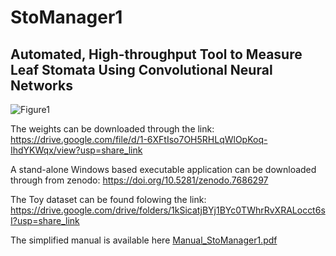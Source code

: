 # StoManager1
## Automated, High-throughput Tool to Measure Leaf Stomata Using Convolutional Neural Networks

![Figure1](https://user-images.githubusercontent.com/98176596/221718649-15d1d731-b5e6-4ec0-ae9e-b1a20cce479d.png)


The weights can be downloaded through the link: https://drive.google.com/file/d/1-6XFtIso7OH5RHLqWlOpKoq-IhdYKWqx/view?usp=share_link

A stand-alone Windows based executable application can be downloaded through from zenodo: https://doi.org/10.5281/zenodo.7686297

The Toy dataset can be found folowing the link: https://drive.google.com/drive/folders/1kSicatjBYj1BYc0TWhrRvXRALocct6sI?usp=share_link

The simplified manual is available here [Manual_StoManager1.pdf](https://github.com/JiaxinWang123/StoManager1/files/10857097/Manual_StoManager1.pdf)

